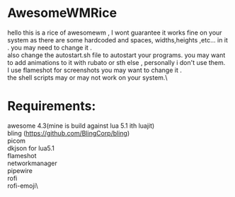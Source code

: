 # AwesomeWMRice
hello this is a rice of awesomewm , I wont guarantee it works fine on your system as there are some hardcoded and spaces, widths,heights ,etc... in it . you may need to change it .\
also change the autostart.sh file to autostart your programs. you may want to add animations to it with rubato or sth else , personally i don't use them.\
I use flameshot for screenshots you may want to change it .\
the shell scripts may or may not work on your system.\

# Requirements:
awesome 4.3(mine is build against lua 5.1 ith luajit)\
bling (https://github.com/BlingCorp/bling)\
picom\
dkjson for lua5.1\
flameshot\
networkmanager\
pipewire\
rofi\
rofi-emoji\
